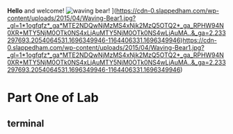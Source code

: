 **Hello** 
and welcome!
![waving bear!](https://cdn-0.slappedham.com/wp-content/uploads/2015/04/Waving-Bear1.jpg?_gl=1*1ogfqfz*_ga*MTE2NDQwNjMzMS4xNjk2MzQ5OTQ2*_ga_RPHW94N0XR*MTY5NjM0OTk0NS4xLjAuMTY5NjM0OTk0NS4wLjAuMA..&_ga=2.233297693.2054064531.1696349946-1164406331.1696349946)
](https://cdn-0.slappedham.com/wp-content/uploads/2015/04/Waving-Bear1.jpg?_gl=1*1ogfqfz*_ga*MTE2NDQwNjMzMS4xNjk2MzQ5OTQ2*_ga_RPHW94N0XR*MTY5NjM0OTk0NS4xLjAuMTY5NjM0OTk0NS4wLjAuMA..&_ga=2.233297693.2054064531.1696349946-1164406331.1696349946)https://cdn-0.slappedham.com/wp-content/uploads/2015/04/Waving-Bear1.jpg?_gl=1*1ogfqfz*_ga*MTE2NDQwNjMzMS4xNjk2MzQ5OTQ2*_ga_RPHW94N0XR*MTY5NjM0OTk0NS4xLjAuMTY5NjM0OTk0NS4wLjAuMA..&_ga=2.233297693.2054064531.1696349946-1164406331.1696349946)
# Part One of Lab
## terminal 

